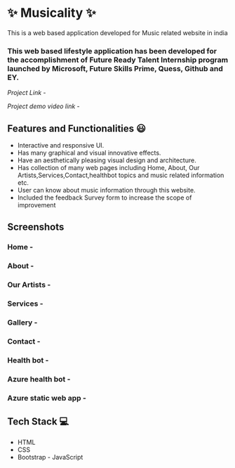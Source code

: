# ✨ Musicality ✨

This is a web based application developed for Music related website in india

### This web based lifestyle application has been developed for the accomplishment of Future Ready Talent Internship program launched by Microsoft, Future Skills Prime, Quess, Github and EY.

*Project Link* -



*Project demo video link* -



## Features and Functionalities 😃

- Interactive and responsive UI.
- Has many graphical and visual innovative effects.
- Have an aesthetically pleasing visual design and architecture.
- Has collection of many web pages including Home, About, Our Artists,Services,Contact,healthbot topics and music related information etc.
- User can know about music information through this website.
- Included the feedback Survey form to increase the scope of improvement 

## Screenshots



### Home -




### About -




### Our Artists -  




### Services -




### Gallery -




### Contact -




### Health bot -




### Azure health bot -




### Azure static web app -









## Tech Stack 💻


- HTML
- CSS
- Bootstrap
- JavaScript
